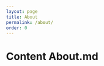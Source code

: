 ```yaml
---
layout: page
title: About
permalink: /about/
order: 0
---
```


# <i class="fa fa-info"></i> Content About.md
